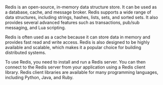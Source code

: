 Redis is an open-source, in-memory data structure store. It can be used as a database, cache, and message broker. Redis supports a wide range of data structures, including strings, hashes, lists, sets, and sorted sets. It also provides several advanced features such as transactions, pub/sub messaging, and Lua scripting.

Redis is often used as a cache because it can store data in memory and provides fast read and write access. Redis is also designed to be highly available and scalable, which makes it a popular choice for building distributed systems.

To use Redis, you need to install and run a Redis server. You can then connect to the Redis server from your application using a Redis client library. Redis client libraries are available for many programming languages, including Python, Java, and Ruby.
